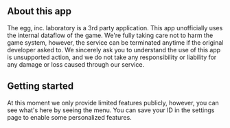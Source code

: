 ## About this app

The egg, inc. laboratory is a 3rd party application.
This app unofficially uses the internal dataflow of the game.
We're fully taking care not to harm the game system,
however, the service can be terminated anytime if the original developer asked to.
We sincerely ask you to understand the use of this app is unsupported action,
and we do not take any responsibility or liability for any damage or loss caused through our service.

## Getting started

At this moment we only provide limited features publicly, however, you can see what's here by seeing the menu. You can save your ID in the settings page to enable some personalized features.
